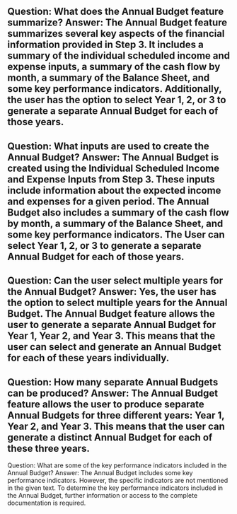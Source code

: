 Question: What does the Annual Budget feature summarize?
Answer: The Annual Budget feature summarizes several key aspects of the financial information provided in Step 3. It includes a summary of the individual scheduled income and expense inputs, a summary of the cash flow by month, a summary of the Balance Sheet, and some key performance indicators. Additionally, the user has the option to select Year 1, 2, or 3 to generate a separate Annual Budget for each of those years.
---
Question: What inputs are used to create the Annual Budget?
Answer: The Annual Budget is created using the Individual Scheduled Income and Expense Inputs from Step 3. These inputs include information about the expected income and expenses for a given period. The Annual Budget also includes a summary of the cash flow by month, a summary of the Balance Sheet, and some key performance indicators. The User can select Year 1, 2, or 3 to generate a separate Annual Budget for each of those years.
---
Question: Can the user select multiple years for the Annual Budget?
Answer: Yes, the user has the option to select multiple years for the Annual Budget. The Annual Budget feature allows the user to generate a separate Annual Budget for Year 1, Year 2, and Year 3. This means that the user can select and generate an Annual Budget for each of these years individually.
---
Question: How many separate Annual Budgets can be produced?
Answer: The Annual Budget feature allows the user to produce separate Annual Budgets for three different years: Year 1, Year 2, and Year 3. This means that the user can generate a distinct Annual Budget for each of these three years.
---
Question: What are some of the key performance indicators included in the Annual Budget?
Answer: The Annual Budget includes some key performance indicators. However, the specific indicators are not mentioned in the given text. To determine the key performance indicators included in the Annual Budget, further information or access to the complete documentation is required.
